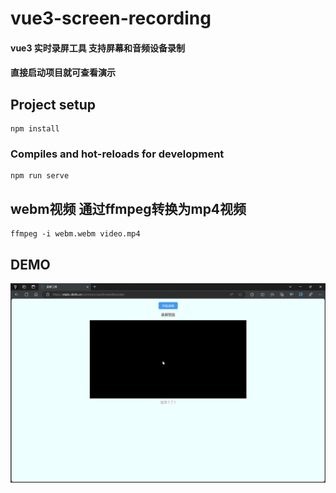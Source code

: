 

# vue3-screen-recording

#### vue3 实时录屏工具 支持屏幕和音频设备录制
#### 直接启动项目就可查看演示




## Project setup
```
npm install
```

### Compiles and hot-reloads for development
```
npm run serve
```

## webm视频 通过ffmpeg转换为mp4视频
```
ffmpeg -i webm.webm video.mp4
```

## DEMO
![Alt text](demo.gif)
